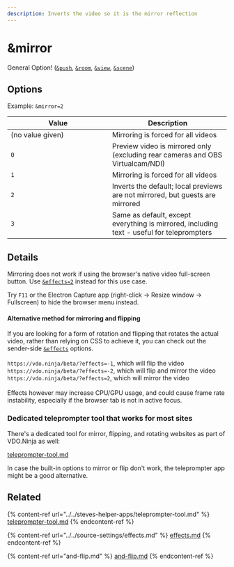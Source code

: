 ```yaml
---
description: Inverts the video so it is the mirror reflection
---
```


# \&mirror

General Option! ([`&push`](../../source-settings/push.md), [`&room`](../../general-settings/room.md), [`&view`](../view-parameters/view.md), [`&scene`](../view-parameters/scene.md))

## Options

Example: `&mirror=2`

<table><thead><tr><th width="217">Value</th><th>Description</th></tr></thead><tbody><tr><td>(no value given)</td><td>Mirroring is forced for all videos</td></tr><tr><td><code>0</code></td><td>Preview video is mirrored only (excluding rear cameras and OBS Virtualcam/NDI)</td></tr><tr><td><code>1</code></td><td>Mirroring is forced for all videos</td></tr><tr><td><code>2</code></td><td>Inverts the default; local previews are not mirrored, but guests are mirrored</td></tr><tr><td><code>3</code></td><td>Same as default, except everything is mirrored, including text - useful for teleprompters</td></tr></tbody></table>

## Details

Mirroring does not work if using the browser's native video full-screen button. Use [`&effects=2`](../../source-settings/effects.md) instead for this use case.

Try `F11` or the Electron Capture app (right-click → Resize window -> Fullscreen) to hide the browser menu instead.

#### Alternative method for mirroring and flipping

If you are looking for a form of rotation and flipping that rotates the actual video, rather than relying on CSS to achieve it, you can check out the sender-side [`&effects`](../../source-settings/effects.md) options.\
\
`https://vdo.ninja/beta/?effects=-1`, which will flip the video `https://vdo.ninja/beta/?effects=-2`, which will flip and mirror the video\
`https://vdo.ninja/beta/?effects=2`, which will mirror the video\
\
Effects however may increase CPU/GPU usage, and could cause frame rate instability, especially if the browser tab is not in active focus.

### Dedicated teleprompter tool that works for most sites

There's a dedicated tool for mirror, flipping, and rotating websites as part of VDO.Ninja as well:

[teleprompter-tool.md](../../steves-helper-apps/teleprompter-tool.md "mention")

In case the built-in options to mirror or flip don't work, the teleprompter app might be a good alternative.

## Related

{% content-ref url="../../steves-helper-apps/teleprompter-tool.md" %}
[teleprompter-tool.md](../../steves-helper-apps/teleprompter-tool.md)
{% endcontent-ref %}

{% content-ref url="../../source-settings/effects.md" %}
[effects.md](../../source-settings/effects.md)
{% endcontent-ref %}

{% content-ref url="and-flip.md" %}
[and-flip.md](and-flip.md)
{% endcontent-ref %}
